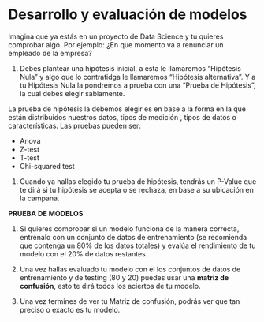 # Desarrollo y evaluación de modelos

Imagina que ya estás en un proyecto de Data Science y tu quieres comprobar algo. Por ejemplo: ¿En que momento va a renunciar un empleado de la empresa?

1.  Debes plantear una hipótesis inicial, a esta le llamaremos “Hipótesis Nula” y algo que lo contratidga le llamaremos “Hipótesis alternativa”. Y a tu Hipótesis Nula la pondremos a prueba con una “Prueba de Hipótesis”, la cual debes elegir sabiamente.

La prueba de hipótesis la debemos elegir es en base a la forma en la que están distribuidos nuestros datos, tipos de medición , tipos de datos o características. Las pruebas pueden ser:

-   Anova
-   Z-test
-   T-test
-   Chi-squared test

1.  Cuando ya hallas elegido tu prueba de hipótesis, tendrás un P-Value que te dirá si tu hipótesis se acepta o se rechaza, en base a su ubicación en la campana.

**PRUEBA DE MODELOS**

1.  Si quieres comprobar si un modelo funciona de la manera correcta, entrénalo con un conjunto de datos de entrenamiento (se recomienda que contenga un 80% de los datos totales) y evalúa el rendimiento de tu modelo con el 20% de datos restantes.
    
2.  Una vez hallas evaluado tu modelo con el los conjuntos de datos de entrenamiento y de testing (80 y 20) puedes usar una **matriz de confusión**, esto te dirá todos los aciertos de tu modelo.
    
3.  Una vez termines de ver tu Matriz de confusión, podrás ver que tan preciso o exacto es tu modelo.